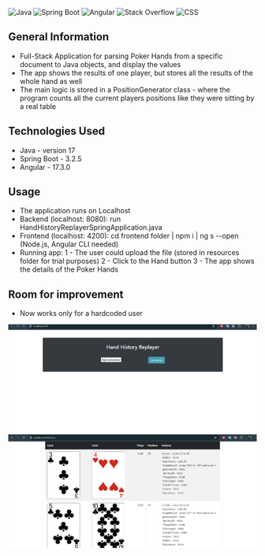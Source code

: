 ![Java](https://img.shields.io/badge/java-%23ED8B00.svg?style=for-the-badge&logo=openjdk&logoColor=white) 
![Spring Boot](https://img.shields.io/badge/Spring_Boot-F2F4F9?style=for-the-badge&logo=spring-boot)
![Angular](https://img.shields.io/badge/Angular-DD0031?style=for-the-badge&logo=angular&logoColor=white)
![Stack Overflow](https://img.shields.io/badge/-Stackoverflow-FE7A16?style=for-the-badge&logo=stack-overflow&logoColor=white)
![CSS](https://img.shields.io/badge/CSS-239120?&style=for-the-badge&logo=css3&logoColor=white)

## General Information
- Full-Stack Application for parsing Poker Hands from a specific document to Java objects, and display the values 
- The app shows the results of one player, but stores all the results of the whole hand as well
- The main logic is stored in a PositionGenerator class - where the program counts all the current players positions like they were sitting by a real table

## Technologies Used
- Java - version 17
- Spring Boot - 3.2.5
- Angular - 17.3.0

## Usage
 - The application runs on Localhost
 - Backend (localhost: 8080): run HandHistoryReplayerSpringApplication.java
 - Frontend (localhost: 4200): cd frontend folder | npm i | ng s --open
   (Node.js, Angular CLI needed)
 - Running app: 
1 - The user could upload the file (stored in resources folder for trial purposes)
2 - Click to the Hand button
3 - The app shows the details of the Poker Hands

## Room for improvement
 - Now works only for a hardcoded user

![home.png](home.png)
![hand.png](hand.png)




